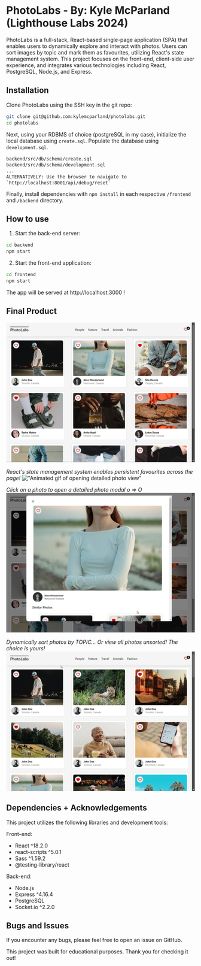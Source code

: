 # PhotoLabs - By: Kyle McParland (Lighthouse Labs 2024)
PhotoLabs is a full-stack, React-based single-page application (SPA) that enables users to dynamically explore and interact with photos. Users can sort images by topic and mark them as favourites, utilizing React's state management system. This project focuses on the front-end, client-side user experience, and integrates various technologies including React, PostgreSQL, Node.js, and Express.

## Installation

Clone PhotoLabs using the SSH key in the git repo:
```bash
git clone git@github.com:kylemcparland/photolabs.git
cd photolabs
```
Next, using your RDBMS of choice (postgreSQL in my case), initialize the local database using `create.sql`. Populate the database using `development.sql`.
```
backend/src/db/schema/create.sql
backend/src/db/schema/development.sql
...
ALTERNATIVELY: Use the browser to navigate to `http://localhost:8001/api/debug/reset`
```

Finally, install dependencies with `npm install` in each respective `/frontend` and `/backend` directory.

## How to use

1. Start the back-end server:
```sh
cd backend
npm start
```
2. Start the front-end application:

```sh
cd frontend
npm start
```
The app will be served at http://localhost:3000 !

## Final Product

!["Screenshot of PhotoLabs homepage"](https://raw.githubusercontent.com/kylemcparland/photolabs/refs/heads/main/screenshots/PHOTOLABSmain.png "Screenshot of PhotoLabs homepage")

_React's state management system enables persistent favourites across the page!_
!["Animated gif of opening detailed photo view"](https://github.com/kylemcparland/photolabs/blob/main/screenshots/PHOTOLABS-modal.gif?raw=true "Animated gif of opening detailed photo view")

_Click on a photo to open a detailed photo modal o => O_
!["Screenshot of detailed photo view"](https://raw.githubusercontent.com/kylemcparland/photolabs/refs/heads/main/screenshots/PHOTOLABS-modal.png "Screenshot of detailed photo view")

_Dynamically sort photos by TOPIC... Or view all photos unsorted! The choice is yours!_
!["Animated gif of sorting photos by topic"](https://raw.githubusercontent.com/kylemcparland/photolabs/refs/heads/main/screenshots/PHOTOLABS-topics.gif "Animated gif of sorting photos by topic")

## Dependencies + Acknowledgements
This project utilizes the following libraries and development tools:

Front-end:
- React ^18.2.0
- react-scripts ^5.0.1
- Sass ^1.59.2
- @testing-library/react

Back-end:
- Node.js
- Express ^4.16.4
- PostgreSQL
- Socket.io ^2.2.0

## Bugs and Issues
If you encounter any bugs, please feel free to open an issue on GitHub.

This project was built for educational purposes. Thank you for checking it out!